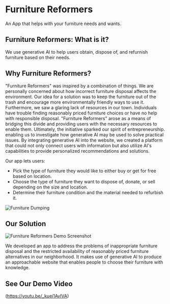 # Furniture Reformers


An App that helps with your furniture needs and wants.

## Furniture Reformers: What is it?

We use generative AI to help users obtain, dispose of, and refurnish furniture based on their needs.

## Why Furniture Reformers? 

"Furniture Reformers" was inspired by a combination of things. We are personally concerned about how incorrect furniture disposal affects the environment. Our idea for a solution was to keep the furniture out of the trash and encourage more environmentally friendly ways to use it. Furthermore, we saw a glaring lack of resources in our town. Individuals have trouble finding reasonably priced furniture choices or have no help with responsible disposal. "Furniture Reformers" arose as a means of bridging this divide and providing users with the necessary resources to enable them. Ultimately, the initiative sparked our spirit of entrepreneurship. enabling us to investigate how generative AI may be used to solve practical issues. By integrating generative AI into the website, we created a platform that could not only connect users with information but also utilize AI's capabilities to provide personalized
recommendations and solutions.

Our app lets users:
- Pick the type of furniture they would like to either buy or get for free based on location.
- Choose the type of furniture they want to dispose of, donate, or sell depending on the size and location.
- Determine their furniture condition and the material needed to refurbish it.
 
![Furniture Dumping]()

## Our Solution

![Furniture Reformers Demo Screenshot]()

We developed an app to address the problems of inappropriate furniture disposal and the restricted availability of reasonably priced furniture alternatives in our neighborhood. It makes use of generative AI to produce an approachable website that enables people to choose their furniture with knowledge.

## See Our Demo Video
(https://youtu.be/_kuei1AvIVA)

